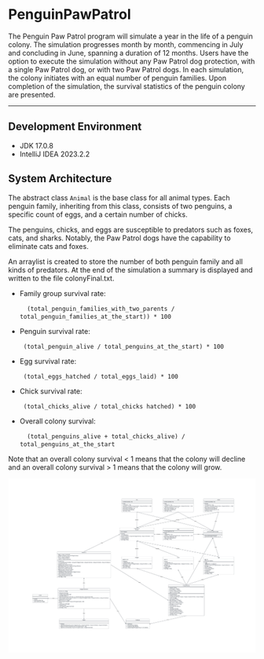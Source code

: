 # PenguinPawPatrol
The Penguin Paw Patrol program will simulate a year in the life of a penguin colony. The simulation progresses month by month, commencing in July and concluding in June, spanning a duration of 12 months. Users have the option to execute the simulation without any Paw Patrol dog protection, with a single Paw Patrol dog, or with two Paw Patrol dogs. In each simulation, the colony initiates with an equal number of penguin families. Upon completion of the simulation, the survival statistics of the penguin colony are presented.

---

## Development Environment
- JDK 17.0.8
- IntelliJ IDEA 2023.2.2


## System Architecture

The abstract class `Animal` is the base class for all animal types. Each penguin family, inheriting from this class, consists of two penguins, a specific count of eggs, and a certain number of chicks. 

The penguins, chicks, and eggs are susceptible to predators such as foxes, cats, and sharks. Notably, the Paw Patrol dogs have the capability to eliminate cats and foxes.

An arraylist is created to store the number of both penguin family and all kinds of predators. At the end of the simulation a summary is displayed and written to the file colonyFinal.txt.

- Family group survival rate:

        (total_penguin_families_with_two_parents / total_penguin_families_at_the_start)) * 100

- Penguin survival rate:

       (total_penguin_alive / total_penguins_at_the_start) * 100

- Egg survival rate:

       (total_eggs_hatched / total_eggs_laid) * 100

- Chick survival rate:

       (total_chicks_alive / total_chicks hatched) * 100

- Overall colony survival:

        (total_penguins_alive + total_chicks_alive) / total_penguins_at_the_start

Note that an overall colony survival < 1 means that the colony will decline and an overall colony survival > 1 means that the colony will grow.

<img alt="Class Diagram" src="/ClassDiagram.pdf" title="Class Diagram" width="900"/>

